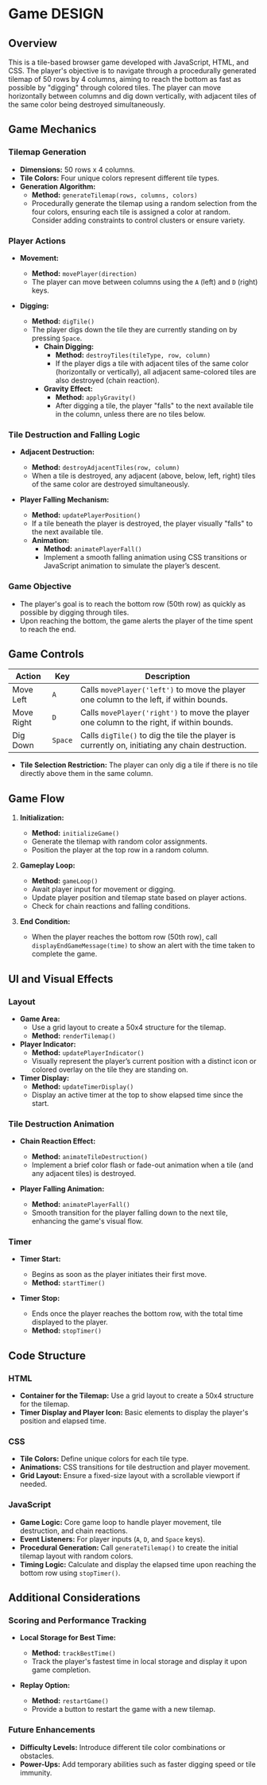 # Game DESIGN

## Overview
This is a tile-based browser game developed with JavaScript, HTML, and CSS. The player's objective is to navigate through a procedurally generated tilemap of 50 rows by 4 columns, aiming to reach the bottom as fast as possible by "digging" through colored tiles. The player can move horizontally between columns and dig down vertically, with adjacent tiles of the same color being destroyed simultaneously.

## Game Mechanics

### Tilemap Generation
- **Dimensions:** 50 rows x 4 columns.
- **Tile Colors:** Four unique colors represent different tile types.
- **Generation Algorithm:** 
  - **Method:** `generateTilemap(rows, columns, colors)`
  - Procedurally generate the tilemap using a random selection from the four colors, ensuring each tile is assigned a color at random. Consider adding constraints to control clusters or ensure variety.

### Player Actions
- **Movement:** 
  - **Method:** `movePlayer(direction)`
  - The player can move between columns using the `A` (left) and `D` (right) keys.
  
- **Digging:** 
  - **Method:** `digTile()`
  - The player digs down the tile they are currently standing on by pressing `Space`.
    - **Chain Digging:** 
      - **Method:** `destroyTiles(tileType, row, column)`
      - If the player digs a tile with adjacent tiles of the same color (horizontally or vertically), all adjacent same-colored tiles are also destroyed (chain reaction).
    - **Gravity Effect:** 
      - **Method:** `applyGravity()`
      - After digging a tile, the player "falls" to the next available tile in the column, unless there are no tiles below.

### Tile Destruction and Falling Logic
- **Adjacent Destruction:** 
  - **Method:** `destroyAdjacentTiles(row, column)`
  - When a tile is destroyed, any adjacent (above, below, left, right) tiles of the same color are destroyed simultaneously.
  
- **Player Falling Mechanism:**
  - **Method:** `updatePlayerPosition()`
  - If a tile beneath the player is destroyed, the player visually "falls" to the next available tile.
  - **Animation:** 
    - **Method:** `animatePlayerFall()`
    - Implement a smooth falling animation using CSS transitions or JavaScript animation to simulate the player’s descent.

### Game Objective
- The player's goal is to reach the bottom row (50th row) as quickly as possible by digging through tiles.
- Upon reaching the bottom, the game alerts the player of the time spent to reach the end.
  
## Game Controls

| Action        | Key       | Description                                      |
|---------------|-----------|--------------------------------------------------|
| Move Left     | `A`       | Calls `movePlayer('left')` to move the player one column to the left, if within bounds. |
| Move Right    | `D`       | Calls `movePlayer('right')` to move the player one column to the right, if within bounds. |
| Dig Down      | `Space`   | Calls `digTile()` to dig the tile the player is currently on, initiating any chain destruction. |

- **Tile Selection Restriction:** The player can only dig a tile if there is no tile directly above them in the same column.

## Game Flow

1. **Initialization:**
   - **Method:** `initializeGame()`
   - Generate the tilemap with random color assignments.
   - Position the player at the top row in a random column.

2. **Gameplay Loop:**
   - **Method:** `gameLoop()`
   - Await player input for movement or digging.
   - Update player position and tilemap state based on player actions.
   - Check for chain reactions and falling conditions.

3. **End Condition:**
   - When the player reaches the bottom row (50th row), call `displayEndGameMessage(time)` to show an alert with the time taken to complete the game.

## UI and Visual Effects

### Layout
- **Game Area:** 
  - Use a grid layout to create a 50x4 structure for the tilemap.
  - **Method:** `renderTilemap()`
- **Player Indicator:** 
  - **Method:** `updatePlayerIndicator()`
  - Visually represent the player’s current position with a distinct icon or colored overlay on the tile they are standing on.
- **Timer Display:** 
  - **Method:** `updateTimerDisplay()`
  - Display an active timer at the top to show elapsed time since the start.

### Tile Destruction Animation
- **Chain Reaction Effect:**
  - **Method:** `animateTileDestruction()`
  - Implement a brief color flash or fade-out animation when a tile (and any adjacent tiles) is destroyed.
  
- **Player Falling Animation:**
  - **Method:** `animatePlayerFall()`
  - Smooth transition for the player falling down to the next tile, enhancing the game's visual flow.

### Timer
- **Timer Start:** 
  - Begins as soon as the player initiates their first move. 
  - **Method:** `startTimer()`
  
- **Timer Stop:** 
  - Ends once the player reaches the bottom row, with the total time displayed to the player.
  - **Method:** `stopTimer()`

## Code Structure

### HTML
- **Container for the Tilemap:** Use a grid layout to create a 50x4 structure for the tilemap.
- **Timer Display and Player Icon:** Basic elements to display the player's position and elapsed time.

### CSS
- **Tile Colors:** Define unique colors for each tile type.
- **Animations:** CSS transitions for tile destruction and player movement.
- **Grid Layout:** Ensure a fixed-size layout with a scrollable viewport if needed.

### JavaScript
- **Game Logic:** Core game loop to handle player movement, tile destruction, and chain reactions.
- **Event Listeners:** For player inputs (`A`, `D`, and `Space` keys).
- **Procedural Generation:** Call `generateTilemap()` to create the initial tilemap layout with random colors.
- **Timing Logic:** Calculate and display the elapsed time upon reaching the bottom row using `stopTimer()`.

## Additional Considerations

### Scoring and Performance Tracking
- **Local Storage for Best Time:** 
  - **Method:** `trackBestTime()`
  - Track the player's fastest time in local storage and display it upon game completion.
  
- **Replay Option:** 
  - **Method:** `restartGame()`
  - Provide a button to restart the game with a new tilemap.

### Future Enhancements
- **Difficulty Levels:** Introduce different tile color combinations or obstacles.
- **Power-Ups:** Add temporary abilities such as faster digging speed or tile immunity.
